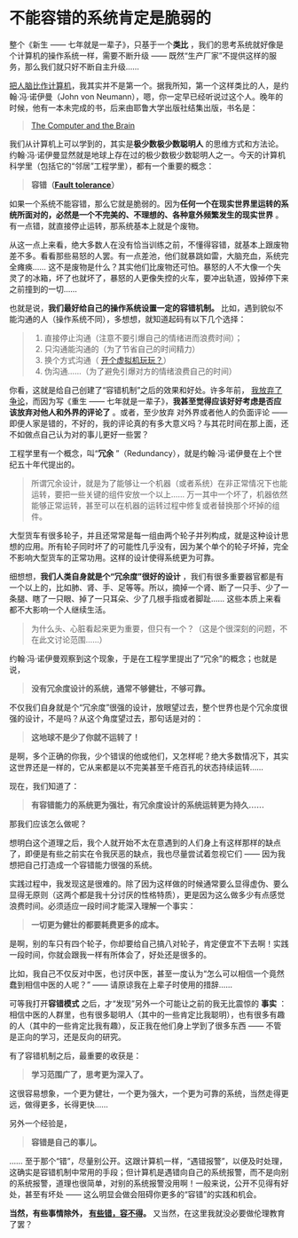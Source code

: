 # 不能容错的系统肯定是脆弱的
 
 整个《新生 —— 七年就是一辈子》，只基于一个**类比**  ，我们的思考系统就好像是个计算机的操作系统一样，需要不断升级 —— 既然“生产厂家”不提供这样的服务，那么我们就只好不断自主升级……
 
 [把人脑比作计算机](A08.md)，我其实并不是第一个。据我所知，第一个这样类比的人，是约翰·冯·诺伊曼（John von Neumann），嗯，你一定早已经听说过这个人。晚年的时候，他有一本未完成的书，后来由耶鲁大学出版社结集出版，书名是：
 
 > [The Computer and the Brain](http://amzn.to/1SnVmaS)
 
 我们从计算机上可以学到的，其实是**极少数极少数聪明人**  的思维方式和方法论。约翰·冯·诺伊曼显然就是地球上存在过的极少数极少数聪明人之一。今天的计算机科学里（包括它的“邻居”工程学里），都有一个重要的概念：
 
 >**容错（[Fault tolerance](https://en.wikipedia.org/wiki/Fault_tolerance)）** 
 
 如果一个系统不能容错，那么它就是脆弱的。因为**任何一个在现实世界里运转的系统所面对的，必然是一个不完美的、不理想的、各种意外频繁发生的现实世界**  。有一点错，就直接停止运转，那系统基本上就是个废物。
 
 从这一点上来看，绝大多数人在没有恰当训练之前，不懂得容错，就基本上跟废物差不多。看看那些易怒的人罢。有一点差池，他们就暴跳如雷，大脑充血，系统完全瘫痪…… 这不是废物是什么？其实他们比废物还可怕。暴怒的人不大像一个失灵了的冰箱，坏了也就坏了，暴怒的人更像失控的火车，要冲出轨道，毁掉停下来之前撞到的一切……
 
 也就是说，**我们最好给自己的操作系统设置一定的容错机制。**  比如，遇到貌似不能沟通的人（操作系统不同），多想想，就知道起码有以下几个选择：
 
 > 1. 直接停止沟通（注意不要引爆自己的情绪进而浪费时间）；
 > 2. 只沟通能沟通的（为了节省自己的时间精力）
 > 3. 换个方式沟通（ [开个虚拟机玩玩？](A12.md)）
 > 4. 伪沟通……（为了避免引爆对方的情绪浪费自己的时间）
 
 你看，这就是给自己创建了“容错机制”之后的效果和好处。许多年前， [我放弃了争论](A11.md)，而因为写《重生 —— 七年就是一辈子》，**我甚至觉得应该好好考虑是否应该放弃对他人和外界的评论了**  。或者，至少放弃 对外界或者他人的负面评论 —— 即便人家是错的，不好的，我的评论真的有多大意义吗？与其花时间在那上面，还不如做点自己认为对的事儿更好一些罢？
 
 工程学里有一个概念，叫“**冗余**  ”（Redundancy），就是约翰·冯·诺伊曼在上个世纪五十年代提出的。
 
 > 所谓冗余设计，就是为了能够让一个机器（或者系统）在非正常情况下也能运转，要把一些关键的组件安放一个以上…… 万一其中一个坏了，机器依然能够正常运转，甚至可以在机器的运转过程中修复或者替换那个坏掉的组件。
 
 大型货车有很多轮子，并且还常常是每一组由两个轮子并列构成，就是这种设计思想的应用。所有轮子同时坏了的可能性几乎没有，因为某个单个的轮子坏掉，完全不影响大型货车的正常功用。这样的设计使得系统更为可靠。
 
 细想想，**我们人类自身就是个“冗余度”很好的设计**  ，我们有很多重要器官都是有一个以上的，比如肺、肾、手、足等等。所以，摘掉一个肾、断了一只手、少了一条腿、瞎了一只眼、掉了一只耳朵、少了几根手指或者脚趾…… 这些本质上来看都不大影响一个人继续生活。
 
 > 为什么头、心脏看起来更为重要，但只有一个？（这是个很深刻的问题，不在此文讨论范围……）
 
 约翰·冯·诺伊曼观察到这个现象，于是在工程学里提出了“冗余”的概念；也就是说，
 
 >**没有冗余度设计的系统，通常不够健壮，不够可靠。** 
 
 不仅我们自身就是个“冗余度”很强的设计，放眼望过去，整个世界也是个冗余度很强的设计，不是吗？从这个角度望过去，那句话是对的：
 
 >**这地球不是少了你就不运转了！** 
 
 是啊，多个正确的你我，少个错误的他或他们，又怎样呢？绝大多数情况下，其实这世界还是一样的，它从来都是以不完美甚至千疮百孔的状态持续运转……
 
 现在，我们知道了：
 
 >**有容错能力的系统更为强壮，有冗余度设计的系统运转更为持久……** 
 
 那我们应该怎么做呢？
 
 想明白这个道理之后，我个人就开始不太在意遇到的人们身上有这样那样的缺点了，即便是有些之前实在令我厌恶的缺点，我也尽量尝试着忽视它们 —— 因为我想把自己打造成一个容错能力很强的系统。
 
 实践过程中，我发现这是很难的。除了因为这样做的时候通常要么显得虚伪、要么显得无原则（这两个都是我十分讨厌的性格特质），更是因为这么做多少有点感觉浪费时间。必须适应一段时间才能深入理解一个事实：
 
 >**一切更为健壮的都要耗费更多的成本。** 
 
 是啊，别的车只有四个轮子，你却要给自己搞八对轮子，肯定便宜不下去啊！实践一段时间，你就会跟我一样有所体会了，好处还是很多的。
 
 比如，我自己不仅反对中医，也讨厌中医，甚至一度认为“怎么可以相信一个竟然蠢到相信中医的人呢？” —— 请原谅我在上辈子时使用的措辞……
 
 可等我打开**容错模式** 之后，才“发现”另外一个可能让之前的我无比震惊的 **事实**  ：相信中医的人群里，也有很多聪明人（其中的一些肯定比我聪明），也有很多有趣的人（其中的一些肯定比我有趣），反正我在他们身上学到了很多东西 —— 不管是正向的学习，还是反向的研究。
 
 有了容错机制之后，最重要的收获是：
 
 >**学习范围广了，思考更为深入了。** 
 
 这很容易想象，一个更为健壮，一个更为强大，一个更为可靠的系统，当然走得更远，做得更多，长得更快……
 
 另外一个经验是，
 
 >**容错是自己的事儿。** 
 
 …… 至于那个“错”，尽量别公开。这跟计算机一样，“遇错报警”，以便及时处理，这确实是容错机制中常用的手段；但计算机是遇错向自己的系统报警，而不是向别的系统报警，道理也很简单，对别的系统报警没用啊！一般来说，公开不见得有好处，甚至有坏处 —— 这么明显会做会阻碍你更多的“容错”的实践和机会。
 
**当然，有些事情除外， [有些错，容不得](A17.md)。** 又当然，在这里我就没必要做伦理教育了罢？
 